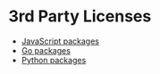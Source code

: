 # 3rd Party Licenses

- [JavaScript packages](javascript.md)
- [Go packages](golang.md)
- [Python packages](python.md)
